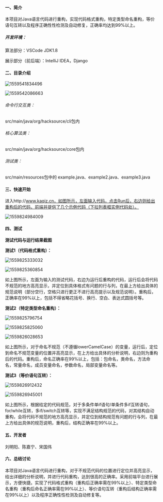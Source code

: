 #### 一、简介

本项目对Java语言代码进行重构，实现代码格式重构，特定类型命名重构，等价语句互转以及程序正确性性检测及自动修复，正确率均达到99%以上。

##### 开发环境：

算法部分：VSCode  JDK1.8

展示部分（前后端）：IntelliJ IDEA，Django

#### 二、目录介绍

![1559541834496](C:\Users\61036\AppData\Roaming\Typora\typora-user-images\1559541834496.png)

![1559542086663](C:\Users\61036\AppData\Roaming\Typora\typora-user-images\1559542086663.png)

###### 命令行交互类：

src/main/java/org/hacksource/cli包内

###### 核心算法类：

src/main/java/org/hacksource/core包内

###### 测试类：

src/main/resources包中的 example.java、example2.java、example3.java

#### 三、快速开始

进入http://www.kaqiz.cn，如图所示，左面输入代码，点击Run后，右边则给出重构后的代码，前端并提供了几个示例代码（下拉列表框实例代码处）。

![1559824984009](C:\Users\61036\AppData\Roaming\Typora\typora-user-images\1559824984009.png)

#### 四、测试

**测试代码与运行结果截图**

**测试1（代码格式重构）：**

![1559825333032](C:\Users\61036\AppData\Roaming\Typora\typora-user-images\1559825333032.png)



![1559825360854](C:\Users\61036\AppData\Roaming\Typora\typora-user-images\1559825360854.png)

如上图所示，左面为输入的测试代码，右边为运行后重构的代码，运行后会将代码不规范的地方高亮显示，并定位到具体格式有问题的行与列，在最上方给出具体的规范说明（部分空行，空格只进行更正不进行高亮提示以及规范说明）。重构后，正确率在99%以上，包括不得省略花括号、换行、空白、表达式圆括号等。

**测试2（特定类型命名重构）：**

![1559825796754](C:\Users\61036\AppData\Roaming\Typora\typora-user-images\1559825796754.png)

![1559825825060](C:\Users\61036\AppData\Roaming\Typora\typora-user-images\1559825825060.png)

![1559826028653](C:\Users\61036\AppData\Roaming\Typora\typora-user-images\1559826028653.png)

如上图所示，对于命名不规范（不遵循lowerCamelCase）的变量，运行后，定位到命名不规范变量的位置并高亮显示，在上方给出具体的分析说明，右边则为重构后的代码。重构后，命名正确率在99%以上，包括：包命名，类命名，方法命名，常量命名，成员变量命名，参数命名，局部变量命名等。

**测试3（等价语句互转）：**

![1559826912432](C:\Users\61036\AppData\Roaming\Typora\typora-user-images\1559826912432.png)

![1559826945001](C:\Users\61036\AppData\Roaming\Typora\typora-user-images\1559826945001.png)

如上图所示，根据给定的代码规范，对于多条件单if语句/单条件多if互转语句，for/while互转，多if/switch互转等，实现不满足结构规范的代码，对其结构自动重构，会将代码不规范的地方高亮显示，并定位到结构规范有问题的行与列，在最上方给出具体的规范说明，重构后，结构正确率在99%以上。

#### 五、开发者

刘明阳、陈嘉宁、宋国伟

#### 六、总结讨论

本项目对Java语言代码进行重构，对于不规范代码的位置进行定位并高亮显示，给出详细的分析说明，并进行代码重构，达到很高的正确率。采用前端平台进行展示，方便快捷。实现了代码格式重构（重构后正确率需在99%以上）、特定类型命名重构（重构后命名正确率需在99%以上）、等价语句互转（重构后结构正确率需在99%以上）以及程序正确性性检测及自动修复等。







